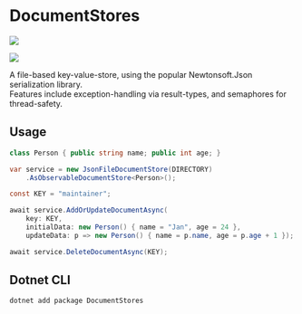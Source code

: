 # DocumentStores

[![](https://github.com/JanDonnermayer/DocumentStores/workflows/UnitTests/badge.svg)](
https://github.com/JanDonnermayer/DocumentStores/actions)

[![](https://img.shields.io/badge/nuget-v0.0.10-blue.svg)](
https://www.nuget.org/packages/DocumentStores/)

A file-based key-value-store, using the popular Newtonsoft.Json serialization library.  
Features include exception-handling via result-types, and semaphores for thread-safety.

## Usage

```csharp
class Person { public string name; public int age; }

var service = new JsonFileDocumentStore(DIRECTORY)
    .AsObservableDocumentStore<Person>();

const KEY = "maintainer";

await service.AddOrUpdateDocumentAsync(
    key: KEY,
    initialData: new Person() { name = "Jan", age = 24 },
    updateData: p => new Person() { name = p.name, age = p.age + 1 });

await service.DeleteDocumentAsync(KEY);
```

## Dotnet CLI

```powershell
dotnet add package DocumentStores
```
